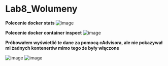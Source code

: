 # Lab8_Wolumeny

**Polecenie docker stats**
![image](https://user-images.githubusercontent.com/83167368/236877867-7e860cd7-d3ba-48a9-b0dd-711d45c1a482.png)

**Polecenie docker container inspect**
![image](https://user-images.githubusercontent.com/83167368/236877987-7029b349-2892-4493-ae79-f93ada8b1d80.png)

**Próbowałem wyświetlić te dane za pomocą cAdvisora, ale nie pokazywał mi żadnych kontenerów mimo tego że były włączone**

![image](https://user-images.githubusercontent.com/83167368/236883924-90f1ede6-1ad9-4bb8-ac5e-9ef62240439c.png)
![image](https://user-images.githubusercontent.com/83167368/236884038-4d7fba20-5f89-4c84-aa57-d0e8228bda7d.png)


